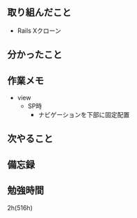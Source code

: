 ## 取り組んだこと
- Rails Xクローン

## 分かったこと
## 作業メモ
- view
  - SP時
    - ナビゲーションを下部に固定配置
## 次やること

## 備忘録

## 勉強時間
2h(516h)